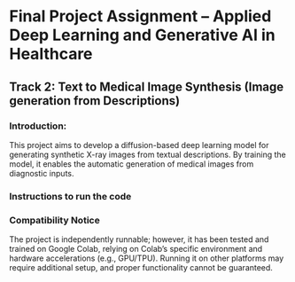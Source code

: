 # Final Project Assignment – Applied Deep Learning and Generative AI in Healthcare
## Track 2: Text to Medical Image Synthesis (Image generation from Descriptions)
### Introduction: 
This project aims to develop a diffusion-based deep learning model 
for generating synthetic X-ray images from textual descriptions. 
By training the model, it enables the automatic generation of medical images from diagnostic inputs.
### Instructions to run the code

### Compatibility Notice
The project is independently runnable; 
however, it has been tested and trained on Google Colab, 
relying on Colab’s specific environment and hardware accelerations (e.g., GPU/TPU). 
Running it on other platforms may require additional setup, 
and proper functionality cannot be guaranteed.

